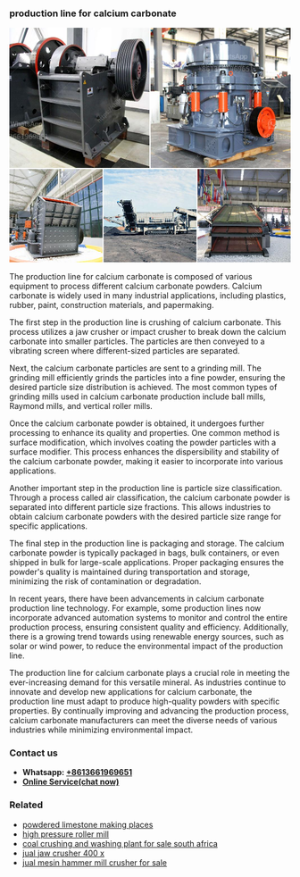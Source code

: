 <h3>production line for calcium carbonate</h3><img src='1702950333.jpg' alt=''><p>The production line for calcium carbonate is composed of various equipment to process different calcium carbonate powders. Calcium carbonate is widely used in many industrial applications, including plastics, rubber, paint, construction materials, and papermaking.</p><p>The first step in the production line is crushing of calcium carbonate. This process utilizes a jaw crusher or impact crusher to break down the calcium carbonate into smaller particles. The particles are then conveyed to a vibrating screen where different-sized particles are separated.</p><p>Next, the calcium carbonate particles are sent to a grinding mill. The grinding mill efficiently grinds the particles into a fine powder, ensuring the desired particle size distribution is achieved. The most common types of grinding mills used in calcium carbonate production include ball mills, Raymond mills, and vertical roller mills.</p><p>Once the calcium carbonate powder is obtained, it undergoes further processing to enhance its quality and properties. One common method is surface modification, which involves coating the powder particles with a surface modifier. This process enhances the dispersibility and stability of the calcium carbonate powder, making it easier to incorporate into various applications.</p><p>Another important step in the production line is particle size classification. Through a process called air classification, the calcium carbonate powder is separated into different particle size fractions. This allows industries to obtain calcium carbonate powders with the desired particle size range for specific applications.</p><p>The final step in the production line is packaging and storage. The calcium carbonate powder is typically packaged in bags, bulk containers, or even shipped in bulk for large-scale applications. Proper packaging ensures the powder's quality is maintained during transportation and storage, minimizing the risk of contamination or degradation.</p><p>In recent years, there have been advancements in calcium carbonate production line technology. For example, some production lines now incorporate advanced automation systems to monitor and control the entire production process, ensuring consistent quality and efficiency. Additionally, there is a growing trend towards using renewable energy sources, such as solar or wind power, to reduce the environmental impact of the production line.</p><p>The production line for calcium carbonate plays a crucial role in meeting the ever-increasing demand for this versatile mineral. As industries continue to innovate and develop new applications for calcium carbonate, the production line must adapt to produce high-quality powders with specific properties. By continually improving and advancing the production process, calcium carbonate manufacturers can meet the diverse needs of various industries while minimizing environmental impact.</p><h3>Contact us</h3><ul><li><strong>Whatsapp:&nbsp;<a href="https://wa.me/8613661969651">+8613661969651</a></strong></li><li><a href="https://swt.shibang-china.com/?git&amp;zhl&amp;production line for calcium carbonate"><strong>Online Service(chat now)</strong></a></li></ul><h3>Related</h3><ul><li><a href='powdered limestone making places.md'>powdered limestone making places</a></li><li><a href='high pressure roller mill.md'>high pressure roller mill</a></li><li><a href='coal crushing and washing plant for sale south africa.md'>coal crushing and washing plant for sale south africa</a></li><li><a href='jual jaw crusher 400 x.md'>jual jaw crusher 400 x</a></li><li><a href='jual mesin hammer mill crusher for sale.md'>jual mesin hammer mill crusher for sale</a></li></ul>